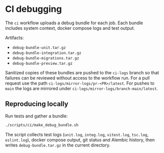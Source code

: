 # CI debugging

The `ci` workflow uploads a debug bundle for each job. Each bundle
includes system context, docker compose logs and test output.

Artifacts:
- `debug-bundle-unit.tar.gz`
- `debug-bundle-integration.tar.gz`
- `debug-bundle-migrations.tar.gz`
- `debug-bundle-preview.tar.gz`

Sanitized copies of these bundles are pushed to the `ci-logs` branch so
that failures can be reviewed without access to the workflow run. For a
pull request use the path `ci-logs/mirror-logs/pr-<PR>/latest`. For
pushes to `main` the logs are mirrored under
`ci-logs/mirror-logs/branch-main/latest`.

## Reproducing locally

Run tests and gather a bundle:

```bash
./scripts/ci/make_debug_bundle.sh
```

The script collects test logs (`unit.log`, `integ.log`, `vitest.log`,
`tsc.log`, `eslint.log`), docker compose output, git status and Alembic
history, then writes `debug-bundle.tar.gz` in the current directory.
